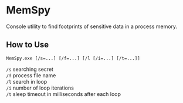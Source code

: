 # MemSpy

Console utility to find footprints of sensitive data in a process memory.

## How to Use
```
MemSpy.exe [/s=...] [/f=...] [/l [/i=...] [/t=...]]  
```
```/s``` searching secret  
```/f``` process file name  
```/l``` search in loop  
```/i``` number of loop iterations  
```/t``` sleep timeout in milliseconds after each loop
